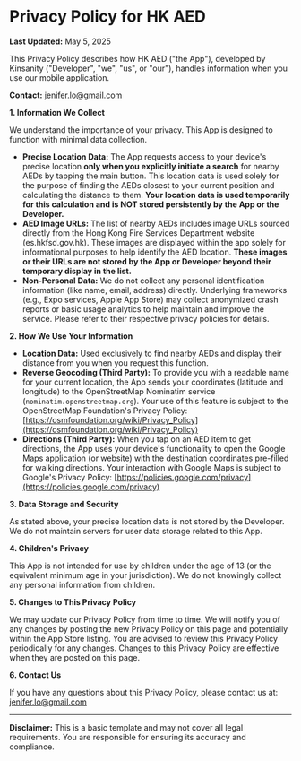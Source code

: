 # Privacy Policy for HK AED

**Last Updated:** May 5, 2025

This Privacy Policy describes how HK AED ("the App"), developed by Kinsanity ("Developer", "we", "us", or "our"), handles information when you use our mobile application.

**Contact:** jenifer.lo@gmail.com

**1. Information We Collect**

We understand the importance of your privacy. This App is designed to function with minimal data collection.

*   **Precise Location Data:** The App requests access to your device's precise location **only when you explicitly initiate a search** for nearby AEDs by tapping the main button. This location data is used solely for the purpose of finding the AEDs closest to your current position and calculating the distance to them. **Your location data is used temporarily for this calculation and is NOT stored persistently by the App or the Developer.**
*   **AED Image URLs:** The list of nearby AEDs includes image URLs sourced directly from the Hong Kong Fire Services Department website (es.hkfsd.gov.hk). These images are displayed within the app solely for informational purposes to help identify the AED location. **These images or their URLs are not stored by the App or Developer beyond their temporary display in the list.**
*   **Non-Personal Data:** We do not collect any personal identification information (like name, email, address) directly. Underlying frameworks (e.g., Expo services, Apple App Store) may collect anonymized crash reports or basic usage analytics to help maintain and improve the service. Please refer to their respective privacy policies for details.

**2. How We Use Your Information**

*   **Location Data:** Used exclusively to find nearby AEDs and display their distance from you when you request this function.
*   **Reverse Geocoding (Third Party):** To provide you with a readable name for your current location, the App sends your coordinates (latitude and longitude) to the OpenStreetMap Nominatim service (`nominatim.openstreetmap.org`). Your use of this feature is subject to the OpenStreetMap Foundation's Privacy Policy: [https://osmfoundation.org/wiki/Privacy_Policy](https://osmfoundation.org/wiki/Privacy_Policy)
*   **Directions (Third Party):** When you tap on an AED item to get directions, the App uses your device's functionality to open the Google Maps application (or website) with the destination coordinates pre-filled for walking directions. Your interaction with Google Maps is subject to Google's Privacy Policy: [https://policies.google.com/privacy](https://policies.google.com/privacy)

**3. Data Storage and Security**

As stated above, your precise location data is not stored by the Developer. We do not maintain servers for user data storage related to this App.

**4. Children's Privacy**

This App is not intended for use by children under the age of 13 (or the equivalent minimum age in your jurisdiction). We do not knowingly collect any personal information from children.

**5. Changes to This Privacy Policy**

We may update our Privacy Policy from time to time. We will notify you of any changes by posting the new Privacy Policy on this page and potentially within the App Store listing. You are advised to review this Privacy Policy periodically for any changes. Changes to this Privacy Policy are effective when they are posted on this page.

**6. Contact Us**

If you have any questions about this Privacy Policy, please contact us at: jenifer.lo@gmail.com

---

**Disclaimer:** This is a basic template and may not cover all legal requirements. You are responsible for ensuring its accuracy and compliance. 
